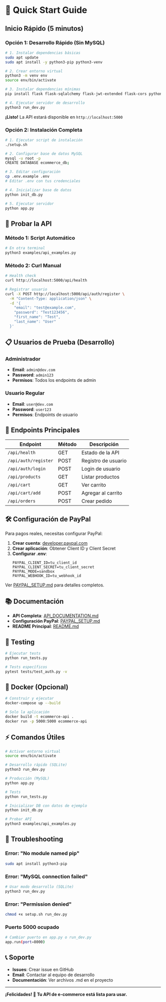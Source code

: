# 🚀 Quick Start Guide

## Inicio Rápido (5 minutos)

### Opción 1: Desarrollo Rápido (Sin MySQL)

```bash
# 1. Instalar dependencias básicas
sudo apt update
sudo apt install -y python3-pip python3-venv

# 2. Crear entorno virtual
python3 -m venv env
source env/bin/activate

# 3. Instalar dependencias mínimas
pip install flask flask-sqlalchemy flask-jwt-extended flask-cors python-dotenv marshmallow

# 4. Ejecutar servidor de desarrollo
python3 run_dev.py
```

**¡Listo!** La API estará disponible en `http://localhost:5000`

### Opción 2: Instalación Completa

```bash
# 1. Ejecutar script de instalación
./setup.sh

# 2. Configurar base de datos MySQL
mysql -u root -p
CREATE DATABASE ecommerce_db;

# 3. Editar configuración
cp .env.example .env
# Editar .env con tus credenciales

# 4. Inicializar base de datos
python init_db.py

# 5. Ejecutar servidor
python app.py
```

## 🧪 Probar la API

### Método 1: Script Automático
```bash
# En otra terminal
python3 examples/api_examples.py
```

### Método 2: Curl Manual
```bash
# Health check
curl http://localhost:5000/api/health

# Registrar usuario
curl -X POST http://localhost:5000/api/auth/register \
  -H "Content-Type: application/json" \
  -d '{
    "email": "test@example.com",
    "password": "Test123456",
    "first_name": "Test",
    "last_name": "User"
  }'
```

## 📋 Usuarios de Prueba (Desarrollo)

### Administrador
- **Email**: `admin@dev.com`
- **Password**: `admin123`
- **Permisos**: Todos los endpoints de admin

### Usuario Regular
- **Email**: `user@dev.com`
- **Password**: `user123`
- **Permisos**: Endpoints de usuario

## 🔑 Endpoints Principales

| Endpoint | Método | Descripción |
|----------|--------|-------------|
| `/api/health` | GET | Estado de la API |
| `/api/auth/register` | POST | Registro de usuario |
| `/api/auth/login` | POST | Login de usuario |
| `/api/products` | GET | Listar productos |
| `/api/cart` | GET | Ver carrito |
| `/api/cart/add` | POST | Agregar al carrito |
| `/api/orders` | POST | Crear pedido |

## 🛠️ Configuración de PayPal

Para pagos reales, necesitas configurar PayPal:

1. **Crear cuenta**: [developer.paypal.com](https://developer.paypal.com)
2. **Crear aplicación**: Obtener Client ID y Client Secret
3. **Configurar .env**:
   ```env
   PAYPAL_CLIENT_ID=tu_client_id
   PAYPAL_CLIENT_SECRET=tu_client_secret
   PAYPAL_MODE=sandbox
   PAYPAL_WEBHOOK_ID=tu_webhook_id
   ```

Ver [PAYPAL_SETUP.md](PAYPAL_SETUP.md) para detalles completos.

## 📚 Documentación

- **API Completa**: [API_DOCUMENTATION.md](API_DOCUMENTATION.md)
- **Configuración PayPal**: [PAYPAL_SETUP.md](PAYPAL_SETUP.md)
- **README Principal**: [README.md](README.md)

## 🧪 Testing

```bash
# Ejecutar tests
python run_tests.py

# Tests específicos
pytest tests/test_auth.py -v
```

## 🐳 Docker (Opcional)

```bash
# Construir y ejecutar
docker-compose up --build

# Solo la aplicación
docker build -t ecommerce-api .
docker run -p 5000:5000 ecommerce-api
```

## ⚡ Comandos Útiles

```bash
# Activar entorno virtual
source env/bin/activate

# Desarrollo rápido (SQLite)
python3 run_dev.py

# Producción (MySQL)
python app.py

# Tests
python run_tests.py

# Inicializar DB con datos de ejemplo
python init_db.py

# Probar API
python3 examples/api_examples.py
```

## 🔧 Troubleshooting

### Error: "No module named pip"
```bash
sudo apt install python3-pip
```

### Error: "MySQL connection failed"
```bash
# Usar modo desarrollo (SQLite)
python3 run_dev.py
```

### Error: "Permission denied"
```bash
chmod +x setup.sh run_dev.py
```

### Puerto 5000 ocupado
```bash
# Cambiar puerto en app.py o run_dev.py
app.run(port=8000)
```

## 📞 Soporte

- **Issues**: Crear issue en GitHub
- **Email**: Contactar al equipo de desarrollo
- **Documentación**: Ver archivos .md en el proyecto

---

**¡Felicidades! 🎉 Tu API de e-commerce está lista para usar.**
